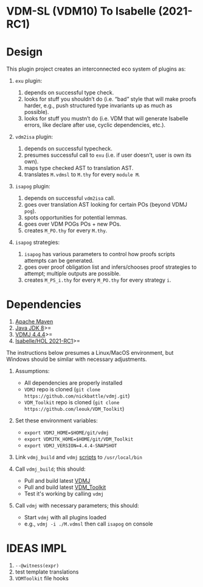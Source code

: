 # VDM-SL (VDM10) To Isabelle (2021-RC1)

# Design 


This plugin project creates an interconnected eco system of plugins as:

1. `exu` plugin:
	1. depends on successful type check.
	2. looks for stuff you shouldn’t do (i.e. “bad” style that will make proofs harder, e.g., push structured type invariants up as much as possible). 
	3. looks for stuff you mustn’t do (i.e. VDM that will generate Isabelle errors, like declare after use, cyclic dependencies, etc.).
	
2. `vdm2isa` plugin: 
	1. depends on successful typecheck. 
	2. presumes successful call to `exu` (i.e. if user doesn’t, user is own its own). 
	2. maps type checked AST to translation AST. 
	3. translates `M.vdmsl` to `M.thy` for every `module M`.
	
3. `isapog` plugin:
	1. depends on successful `vdm2isa` call.
	2. goes over translation AST looking for certain POs (beyond VDMJ `pog`).
	3. spots opportunities for potential lemmas.
	3. goes over VDM POGs POs + new POs.  
	4. creates `M_PO.thy` for every `M.thy`.
	
4. `isapog` strategies:
	1. `isapog` has various parameters to control how proofs scripts attempts can be generated.
	2. goes over proof obligation list and infers/chooses proof strategies to attempt; multiple outputs are possible.
	3. creates `M_PS_i.thy` for every `M_PO.thy` for every strategy `i`.

# Dependencies

1. [Apache Maven](https://maven.apache.org)
2. [Java JDK 8](https://www.oracle.com/java/technologies/downloads/)>=
3. [VDMJ 4.4.4](https://github.com/nickbattle/vdmj)>=
4. [Isabelle/HOL 2021-RC1](http://isabelle.in.tum.de)>=


The instructions below presumes a Linux/MacOS environment, but Windows should be similar with necessary adjustments. 

1. Assumptions:
	* All dependencies are properly installed
	* `VDMJ` repo is cloned (`git clone https://github.com/nickbattle/vdmj.git`) 
	* `VDM_Toolkit` repo is cloned 
	(`git clone https://github.com/leouk/VDM_Toolkit`) 

2. Set these environment variables: 
	* `export VDMJ_HOME=$HOME/git/vdmj`
	* `export VDMJTK_HOME=$HOME/git/VDM_Toolkit`
	* `export VDMJ_VERSION=4.4.4-SNAPSHOT`
 
3. Link `vdmj_build` and `vdmj` [scripts](https://github.com/leouk/VDM_Toolkit/tree/main/scripts) to `/usr/local/bin`

4. Call `vdmj_build`; this should:
	* Pull and build latest [VDMJ](https://github.com/nickbattle/vdmj)
	* Pull and build latest [VDM_Toolkit](https://github.com/leouk/VDM_Toolkit) 
	* Test it's working by calling `vdmj`
	
5. Call `vdmj` with necessary parameters; this should:
	* Start `vdmj` with all plugins loaded
	* e.g., `vdmj -i ./M.vdmsl` then call `isapog` on console

# IDEAS IMPL

1. `--@witness(expr)`
2. test template translations
3. `VDMToolkit` file hooks


